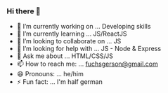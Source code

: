 ### Hi there 👋


- 🔭 I’m currently working on ... Developing skills
- 🌱 I’m currently learning ... JS/ReactJS
- 👯 I’m looking to collaborate on ... JS
- 🤔 I’m looking for help with ... JS - Node & Express
- 💬 Ask me about ... HTML/CSS/JS
- 📫 How to reach me: ... fuchsgerson@gmail.com
- 😄 Pronouns: ... he/him
- ⚡ Fun fact: ... I'm half german
